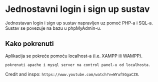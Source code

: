 # Jednostavni login i sign up sustav

Jednostavan login i sign up sustav napravljen uz pomoć PHP-a i SQL-a. Sustav se povezuje na bazu u phpMyAdmin-u.

## Kako pokrenuti

Aplikacija se pokreće pomoću localhost-a (i.e. XAMPP ili WAMPP).

```
pokrenuti apache i mysql server na control panel-u od localhosta.
```

Credit and inspo: `https://www.youtube.com/watch?v=WYufSGgaCZ8`.
